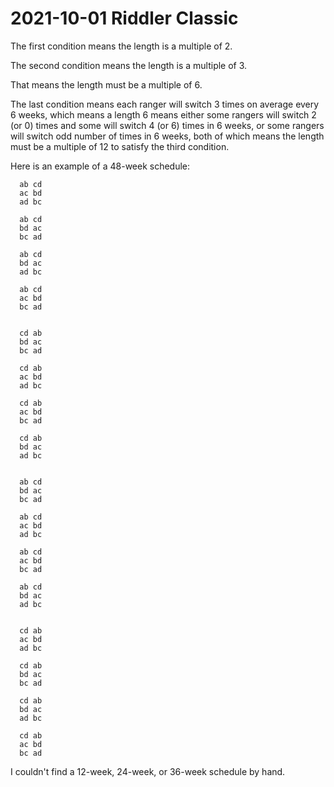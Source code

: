 2021-10-01 Riddler Classic
==========================
The first condition means the length is a multiple of 2.

The second condition means the length is a multiple of 3.

That means the length must be a multiple of 6.

The last condition means each ranger will switch 3 times on average
every 6 weeks, which means a length 6 means either some rangers will
switch 2 (or 0) times and some will switch 4 (or 6) times in 6 weeks,
or some rangers will switch odd number of times in 6 weeks, both of which
means the length must be a multiple of 12 to satisfy the third condition.

Here is an example of a 48-week schedule:
```
  ab cd
  ac bd
  ad bc

  ab cd
  bd ac
  bc ad

  ab cd
  bd ac
  ad bc

  ab cd
  ac bd
  bc ad


  cd ab
  bd ac
  bc ad

  cd ab
  ac bd
  ad bc

  cd ab
  ac bd
  bc ad

  cd ab
  bd ac
  ad bc


  ab cd
  bd ac
  bc ad

  ab cd
  ac bd
  ad bc

  ab cd
  ac bd
  bc ad

  ab cd
  bd ac
  ad bc


  cd ab
  ac bd
  ad bc

  cd ab
  bd ac
  bc ad

  cd ab
  bd ac
  ad bc

  cd ab
  ac bd
  bc ad
```
I couldn't find a 12-week, 24-week, or 36-week schedule by hand.
